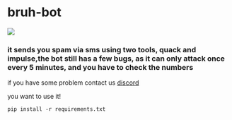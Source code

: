 <h1>bruh-bot</h1>

<img src="https://media.discordapp.net/attachments/809999884820021252/817080820132478996/unknown.png">

<h3>it sends you spam via sms using two tools, quack and impulse,the bot still has a few bugs, as it can only attack once every 5 minutes, and you have to check the numbers</h3>

if you have some problem contact us <a href="https://discord.gg/DPYXzgZQhN">discord</a>

you want to use it!
```
pip install -r requirements.txt
```

